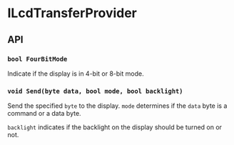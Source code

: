 # ILcdTransferProvider

## API

### `bool FourBitMode`

Indicate if the display is in 4-bit or 8-bit mode.

### `void Send(byte data, bool mode, bool backlight)`

Send the specified `byte` to the display.  `mode` determines if the `data` byte is a command or a data byte.

`backlight` indicates if the backlight on the display should be turned on or not.